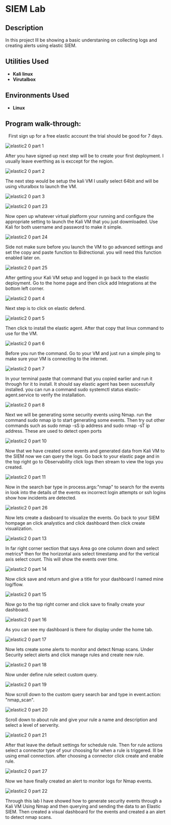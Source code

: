 
<h1>SIEM Lab</h1>

 ### 

<h2>Description</h2>
In this project Ill be showing a basic understaning on collecting logs and creating alerts using elastic SIEM.
<br />


<h2>Utilities Used</h2>

- <b>Kali linux</b> 
- <b>Virutalbox</b>

<h2>Environments Used </h2>

- <b>Linux</b> 

<h2>Program walk-through:</h2>

<p align="center">
First sign up for a free elastic account the trial should be good for 7 days.

![elastic2 0 part 1](https://github.com/user-attachments/assets/bc969e2d-eddb-46f4-8947-8690aadd593c)

After you have signed up next step will be to create your first deployment. I usually leave everthing as is exccept for the region.

![elastic2 0 part 2](https://github.com/user-attachments/assets/0e0adccd-1d38-4559-899d-dfaeefc81458)

The next step would be setup the kali VM I usally select 64bit and will be using vituralbox to launch the VM. 

![elastic2 0 part 3](https://github.com/user-attachments/assets/83e6d483-43d9-4760-b54c-55bcdb4a6b10)

![elastic2 0 part 23](https://github.com/user-attachments/assets/876d1624-eae0-415c-a3d3-c93d7ee4a400)


Now open up whatever virtual platform your running and configure the appropriate setting to launch the Kali VM that you just dowmloaded. Use Kali for both username and password to make it simple.

![elastic2 0 part 24](https://github.com/user-attachments/assets/e9dbb292-c6c0-4d57-a87d-2b4f2e90aa89)

Side not make sure before you launch the VM to go advanced settings and set the copy and paste function to Bidrectional. you will need this function enabled later on.

![elastic2 0 part 25](https://github.com/user-attachments/assets/51751f5e-45c4-46c2-89a3-8a7215ab054d)

After getting your Kali VM setup and logged in go back to the elastic deployment. Go to the home page and then click add Integrations at the bottom left corner.

![elastic2 0 part 4](https://github.com/user-attachments/assets/dcf37c20-ccaa-40f7-95f4-b50ae7f802bb)

Next step is to click on elastic defend.

![elastic2 0 part 5](https://github.com/user-attachments/assets/d121bb4e-e11b-4032-a2cd-06f08d4d1f83)

Then click to install the elastic agent. After that copy that linux command to use for the VM.

![elastic2 0 part 6](https://github.com/user-attachments/assets/9e3ba019-dab2-4b4f-9535-f4d0c61d6592)

Before you run the command. Go to your VM and just run a simple ping to make sure your VM is connecting to the internet.

![elastic2 0 part 7](https://github.com/user-attachments/assets/c49b8460-b457-4167-a8c9-f9fd3e8b2f2b)

In your terminal paste that command that you copied earlier and run it through for it to install. It should say elastic agent has been sucessfully installed. you can run a command  sudo systemctl status elastic-agent.service to verify the installation.

![elastic2 0 part 8](https://github.com/user-attachments/assets/0fb8c790-3770-4973-8484-bfbefd829d61)

Next we will be generating some security events using Nmap. run the command sudo nmap ip to start generating some events. Then try out other commands such as sudo nmap -sS ip address and sudo nmap -sT ip address. These are used to detect open ports

![elastic2 0 part 10](https://github.com/user-attachments/assets/a29354e1-9312-409f-afff-f917ba40d7d4)

Now that we have created some events and generated data from Kali VM to the SIEM now we can query the logs. Go back to your elastic page and in the top right go to Observability click logs then stream to view the logs you created.

![elastic2 0 part 11](https://github.com/user-attachments/assets/f1a89008-086c-46da-a376-0d61f971667c)

Now in the search bar type in process.args:"nmap" to search for the events in look into the details of the events ex incorrect login attempts or ssh logins show how incidents are detected.

![elastic2 0 part 26](https://github.com/user-attachments/assets/3015795e-98db-4c0d-aa69-ba9fdafc94a5)

Now lets create a dasboard to visualize the events. Go back to your SIEM hompage an click analystics and click dashboard then click create visualization.

![elastic2 0 part 13](https://github.com/user-attachments/assets/2e46aac8-af50-4f4e-b57d-c6323557e6a0)

In far right corner section that says Area go one column down and select metrics* then for the horizontal axis select timestamp and for the vertical axis select count. This will show the events over time.

![elastic2 0 part 14](https://github.com/user-attachments/assets/9f803b70-7f7e-4f1b-b733-83aa59578760)

Now click save and return and give a title for your dashboard I named mine log/flow.

![elastic2 0 part 15](https://github.com/user-attachments/assets/437c8775-9717-409f-9e9e-78ca6a4dd487)

Now go to the top right corner and click save to finally create your dashboard.

![elastic2 0 part 16](https://github.com/user-attachments/assets/926d0adb-f5bd-407b-bf33-b579f15b8e1c)

As you can see my dashboard is there for display under the home tab.

![elastic2 0 part 17](https://github.com/user-attachments/assets/75f8858d-09ad-466e-96de-a9d49d920ffd)

Now lets create some alerts to monitor and detect Nmap scans. Under Security select alerts and click manage rules and create new rule.

![elastic2 0 part 18](https://github.com/user-attachments/assets/fb5912d4-b9f7-469f-975b-e9af00debb8b)

Now under define rule select custom query.

![elastic2 0 part 19](https://github.com/user-attachments/assets/168fb6df-0a80-4250-a003-6bad3fb2d726)

Now scroll down to the custom query search bar and type in event.action: "nmap_scan".

![elastic2 0 part 20](https://github.com/user-attachments/assets/4283184e-9926-4aec-9fd8-90cb6665565f)

Scroll down to about rule and give your rule a name and description and select a level of serverity.

![elastic2 0 part 21](https://github.com/user-attachments/assets/656e7a65-c56d-4099-9df0-457476ccd7d0)

After that leave the default settings for schedule rule. Then for rule actions select a connector type of your choosing for when a rule is triggered. Ill be using email connection. after choosing a connector click create and enable rule. 

![elastic2 0 part 27](https://github.com/user-attachments/assets/fcbdd1ff-0518-43f3-9c24-0713dd16bb2e)

Now we have finally created an alert to monitor logs for Nmap events.

![elastic2 0 part 22](https://github.com/user-attachments/assets/828730aa-ab7a-4604-87b7-3d2473b8bb6b)

Through this lab I have showed how to generate security events through a Kali VM Using Nmap and then querying and sending the data to an Elastic SIEM. Then created a visual dashboard for the events and created a an alert to detect nmap scans.
